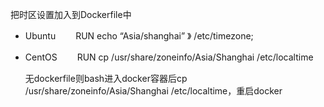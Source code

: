 把时区设置加入到Dockerfile中
* Ubuntu
　　RUN echo “Asia/shanghai” 》 /etc/timezone;
* CentOS
　　RUN cp /usr/share/zoneinfo/Asia/Shanghai /etc/localtime
  
  无dockerfile则bash进入docker容器后cp /usr/share/zoneinfo/Asia/Shanghai /etc/localtime，重启docker
